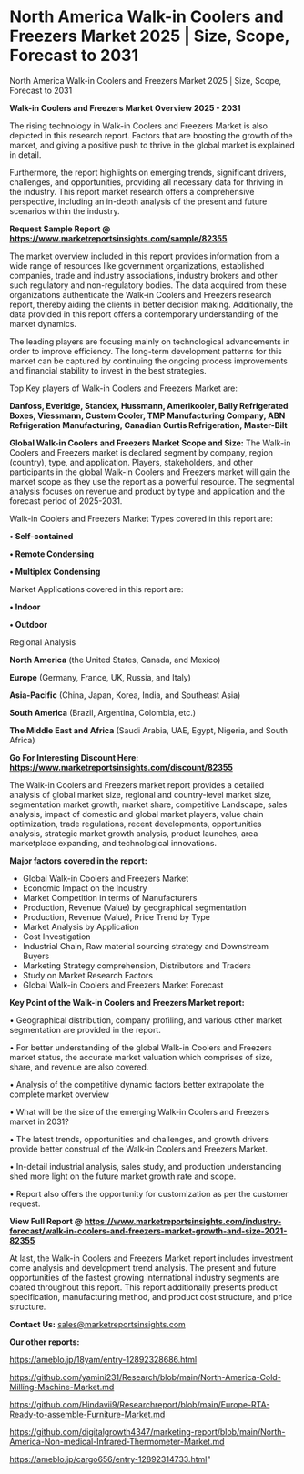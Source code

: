 # North America Walk-in Coolers and Freezers Market 2025 | Size, Scope, Forecast to 2031
North America Walk-in Coolers and Freezers Market 2025 | Size, Scope, Forecast to 2031

<Strong> Walk-in Coolers and Freezers Market Overview 2025 - 2031</strong>

The rising technology in Walk-in Coolers and Freezers Market is also depicted in this research report. Factors that are boosting the growth of the market, and giving a positive push to thrive in the global market is explained in detail.

Furthermore, the report highlights on emerging trends, significant drivers, challenges, and opportunities, providing all necessary data for thriving in the industry. This report market research offers a comprehensive perspective, including an in-depth analysis of the present and future scenarios within the industry.

<strong>Request Sample Report @ <a href=https://www.marketreportsinsights.com/sample/82355>https://www.marketreportsinsights.com/sample/82355</a></strong>

The market overview included in this report provides information from a wide range of resources like government organizations, established companies, trade and industry associations, industry brokers and other such regulatory and non-regulatory bodies. The data acquired from these organizations authenticate the Walk-in Coolers and Freezers research report, thereby aiding the clients in better decision making. Additionally, the data provided in this report offers a contemporary understanding of the market dynamics.

The leading players are focusing mainly on technological advancements in order to improve efficiency. The long-term development patterns for this market can be captured by continuing the ongoing process improvements and financial stability to invest in the best strategies.

Top Key players of Walk-in Coolers and Freezers Market are:

<strong>Danfoss, Everidge, Standex, Hussmann, Amerikooler, Bally Refrigerated Boxes, Viessmann, Custom Cooler, TMP Manufacturing Company, ABN Refrigeration Manufacturing, Canadian Curtis Refrigeration, Master-Bilt</strong>

<strong><b>Global Walk-in Coolers and Freezers Market Scope and Size:</b></strong>
The Walk-in Coolers and Freezers market is declared segment by company, region (country), type, and application. Players, stakeholders, and other participants in the global Walk-in Coolers and Freezers market will gain the market scope as they use the report as a powerful resource. The segmental analysis focuses on revenue and product by type and application and the forecast period of 2025-2031.

Walk-in Coolers and Freezers Market Types covered in this report are:

<strong>• Self-contained

• Remote Condensing

• Multiplex Condensing</strong>

Market Applications covered in this report are:

<strong>• Indoor

• Outdoor</strong> 

Regional Analysis

<strong>North America</strong> (the United States, Canada, and Mexico)

<strong>Europe</strong> (Germany, France, UK, Russia, and Italy)

<strong>Asia-Pacific</strong> (China, Japan, Korea, India, and Southeast Asia)

<strong>South America</strong> (Brazil, Argentina, Colombia, etc.)

<strong>The Middle East and Africa</strong> (Saudi Arabia, UAE, Egypt, Nigeria, and South Africa)

<strong>Go For Interesting Discount Here: <a href=https://www.marketreportsinsights.com/discount/82355>https://www.marketreportsinsights.com/discount/82355</a></strong>

The Walk-in Coolers and Freezers market report provides a detailed analysis of global market size, regional and country-level market size, segmentation market growth, market share, competitive Landscape, sales analysis, impact of domestic and global market players, value chain optimization, trade regulations, recent developments, opportunities analysis, strategic market growth analysis, product launches, area marketplace expanding, and technological innovations.

<strong><b>Major factors covered in the report:</b></strong>
<ul>
  <li>Global Walk-in Coolers and Freezers Market </li>
  <li>Economic Impact on the Industry</li>
  <li>Market Competition in terms of Manufacturers</li>
  <li>Production, Revenue (Value) by geographical segmentation</li>
  <li>Production, Revenue (Value), Price Trend by Type</li>
  <li>Market Analysis by Application</li>
  <li>Cost Investigation</li>
  <li>Industrial Chain, Raw material sourcing strategy and Downstream Buyers</li>
  <li>Marketing Strategy comprehension, Distributors and Traders</li>
  <li>Study on Market Research Factors</li>
  <li>Global Walk-in Coolers and Freezers Market Forecast</li>
</ul>

<strong><b>Key Point of the Walk-in Coolers and Freezers Market report:</b></strong>

• Geographical distribution, company profiling, and various other market segmentation are provided in the report.

• For better understanding of the global Walk-in Coolers and Freezers market status, the accurate market valuation which comprises of size, share, and revenue are also covered.

• Analysis of the competitive dynamic factors better extrapolate the complete market overview

• What will be the size of the emerging Walk-in Coolers and Freezers market in 2031?

• The latest trends, opportunities and challenges, and growth drivers provide better construal of the Walk-in Coolers and Freezers Market.

• In-detail industrial analysis, sales study, and production understanding shed more light on the future market growth rate and scope.

• Report also offers the opportunity for customization as per the customer request.

<strong><b>View Full Report @ <a href=https://www.marketreportsinsights.com/industry-forecast/walk-in-coolers-and-freezers-market-growth-and-size-2021-82355>https://www.marketreportsinsights.com/industry-forecast/walk-in-coolers-and-freezers-market-growth-and-size-2021-82355</a></b></strong>


At last, the Walk-in Coolers and Freezers Market report includes investment come analysis and development trend analysis. The present and future opportunities of the fastest growing international industry segments are coated throughout this report. This report additionally presents product specification, manufacturing method, and product cost structure, and price structure.

<strong>Contact Us:</strong>
sales@marketreportsinsights.com

<strong>Our other reports:</strong>

<a href=https://ameblo.jp/18yam/entry-12892328686.html>https://ameblo.jp/18yam/entry-12892328686.html</a>

<a href=https://github.com/yamini231/Research/blob/main/North-America-Cold-Milling-Machine-Market.md>https://github.com/yamini231/Research/blob/main/North-America-Cold-Milling-Machine-Market.md</a>

<a href=https://github.com/Hindavii9/Researchreport/blob/main/Europe-RTA-Ready-to-assemble-Furniture-Market.md>https://github.com/Hindavii9/Researchreport/blob/main/Europe-RTA-Ready-to-assemble-Furniture-Market.md</a>

<a href=https://github.com/digitalgrowth4347/marketing-report/blob/main/North-America-Non-medical-Infrared-Thermometer-Market.md>https://github.com/digitalgrowth4347/marketing-report/blob/main/North-America-Non-medical-Infrared-Thermometer-Market.md</a>

<a href=https://ameblo.jp/cargo656/entry-12892314733.html>https://ameblo.jp/cargo656/entry-12892314733.html</a>"
